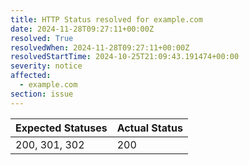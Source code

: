 ```yaml
---
title: HTTP Status resolved for example.com
date: 2024-11-28T09:27:11+00:00Z
resolved: True
resolvedWhen: 2024-11-28T09:27:11+00:00Z
resolvedStartTime: 2024-10-25T21:09:43.191474+00:00
severity: notice
affected:
  - example.com
section: issue
---
```


| Expected Statuses | Actual Status  |
|-------------------|----------------|
| 200, 301, 302 | 200 |
